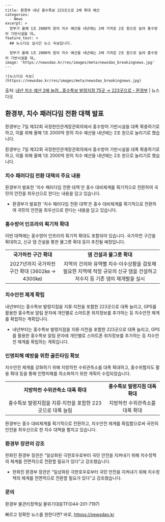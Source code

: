     ---
    title: 환경부 내년 홍수특보 223곳으로 2배 확대 예산
    categories:
      - News
    excerpt: >
      정부가 올해 1조 2000억 원의 치수 예산을 내년에는 2배 가까운 2조 원으로 늘려 홍수방어 기반시설을 대…
    feature_text: >
      ## 뉴스다오 실시간 뉴스 속보입니다.
    
      정부가 올해 1조 2000억 원의 치수 예산을 내년에는 2배 가까운 2조 원으로 늘려 홍수방어 기반시설을 대…
    image: 'https://newsdao.kr/res/images/meta/newsdao_breakingnews.jpg'
    ---
    
    ![뉴스다오 속보](httpss://newsdao.kr/res/images/meta/newsdao_breakingnews.jpg)

<p>출처: <a href="httpss://newsdao.kr/2753" rel="dofollow">내년 치수 예산 2배 늘려…홍수특보 발령지점 75곳 → 223곳으로 - 환경부</a> | 뉴스다오</p>

<h2 data-ke-size="size26">환경부, 치수 패러다임 전환 대책 발표</h2>
환경부는 7일 제32회 국정현안관계장관회의에서 홍수방어 기반시설을 대폭 확충하기로 하고, 이를 위해 올해 1조 2000억 원의 치수 예산을 내년에는 2조 원으로 늘리기로 했습니다.

<p data-ke-size="size16">환경부는 7일 제32회 국정현안관계장관회의에서 홍수방어 기반시설을 대폭 확충하기로 하고, 이를 위해 올해 1조 2000억 원의 치수 예산을 내년에는 2조 원으로 늘리기로 했습니다.</p>

<h3 data-ke-size="size20">치수 패러다임 전환 대책의 주요 내용</h3>
환경부가 발표한 '치수 패러다임 전환 대책'은 홍수 대비체계를 획기적으로 전환하여 국민의 안전을 최우선으로 한다는 내용을 담고 있습니다.

<ul>
<li>환경부가 발표한 '치수 패러다임 전환 대책'은 홍수 대비체계를 획기적으로 전환하여 국민의 안전을 최우선으로 한다는 내용을 담고 있습니다.</li>
</ul>

<h3 data-ke-size="size20">홍수방어 인프라의 획기적 확대</h3>
이번 대책에는 홍수방어 인프라의 획기적 확대도 포함되어 있습니다. 국가하천 구간을 확대하고, 신규 댐 건설을 통한 물그릇 확대 등이 추진될 예정입니다.

<table>
<tr>
<td style="text-align: center; height: 17px;"><b>국가하천 구간 확대</b></td>
<td style="text-align: center; height: 17px;"><b>댐 건설과 물그릇 확대</b></td>
</tr>
<tr>
<td style="text-align: center; height: 17px;">2027년까지 국가하천 구간 확대 (3602㎞ → 4300㎞)</td>
<td style="text-align: center; height: 17px;">지역의 건의와 유역별 치수·이수상황을 검토해 필요한 지역에 적정 규모의 신규 댐을 건설하고 저수지 등 기존 댐의 재개발을 실시</td>
</tr>
</table>

<h3 data-ke-size="size20">치수안전 체계 확립</h3>
내년부터는 홍수특보 발령지점을 지류·지천을 포함한 223곳으로 대폭 늘리고, GPS를 활용한 홍수특보 알림 문자에 개인별로 스마트폰 위치정보를 추가하는 등 치수안전 체계를 확립하는 계획입니다.

<ul>
<li>내년부터는 홍수특보 발령지점을 지류·지천을 포함한 223곳으로 대폭 늘리고, GPS를 활용한 홍수특보 알림 문자에 개인별로 스마트폰 위치정보를 추가하는 등 치수안전 체계를 확립하는 계획입니다.</li>
</ul>

<h3 data-ke-size="size20">인명피해 예방을 위한 골든타임 확보</h3>
치수안전 체계를 강화하기 위해 지방하천 수위관측소를 대폭 확대하고, 홍수위험지도 활용 확대 등을 통해 인명피해를 최소화하기 위한 계획이 수립되었습니다.

<table>
<tr>
<td style="text-align: center; height: 17px;"><b>지방하천 수위관측소 대폭 확대</b></td>
<td style="text-align: center; height: 17px;"><b>홍수특보 발령지점 대폭 확대</b></td>
</tr>
<tr>
<td style="text-align: center; height: 17px;">홍수특보 발령지점을 지류·지천을 포함한 223곳으로 대폭 늘림</td>
<td style="text-align: center; height: 17px;">지방하천 수위관측소를 대폭 확대</td>
</tr>
</table>

<p data-ke-size="size16">환경부는 홍수 대비체계를 획기적으로 전환하고, 치수안전 체계를 확립함으로써 국민의 안전을 최우선으로 한 치수 대책을 펼치고 있습니다.</p>

<h3 data-ke-size="size20">환경부 장관의 강조</h3>
한화진 환경부 장관은 “일상화된 극한호우로부터 국민 안전을 지켜내기 위해 치수정책의 체계를 전면적으로 전환할 필요가 있다”고 강조했습니다.

<ul>
<li>한화진 환경부 장관은 “일상화된 극한호우로부터 국민 안전을 지켜내기 위해 치수정책의 체계를 전면적으로 전환할 필요가 있다”고 강조했습니다.</li>
</ul>

<h3 data-ke-size="size20">문의</h3>
환경부 물관리정책실 물위기대응TF(044-201-7197)

<p data-ke-size="size16"></p> 

빠르고 정확한 뉴스를 원한다면? 바로, <a href="httpss://newsdao.kr" rel="dofollow">httpss://newsdao.kr</a>


    